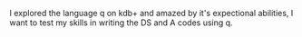 I explored the language q on kdb+ and amazed by it's expectional abilities, I want to test my skills in writing the DS and A codes using q.
